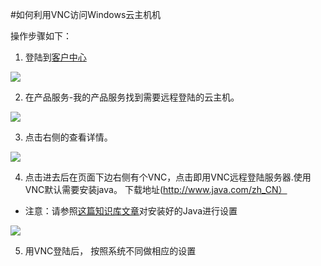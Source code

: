 
<!-- --- tag: faq vnc 云主机 -->
<!-- --- title: 如何利用VNC访问Windows云主机 -->
#如何利用VNC访问Windows云主机机

操作步骤如下：


1. 登陆到[客户中心](http://portal.51hosting.com)

  ![](http://ww4.sinaimg.cn/large/a74e55b4jw1dz9lo1y495j.jpg)

2. 在产品服务-我的产品服务找到需要远程登陆的云主机。

  ![](http://ww1.sinaimg.cn/large/a74e55b4jw1dz9g4ra5wgj.jpg)

3. 点击右侧的查看详情。

  ![](http://ww1.sinaimg.cn/large/a74ecc4cjw1dz9g613f2hj.jpg)

4. 点击进去后在页面下边右侧有个VNC，点击即用VNC远程登陆服务器.使用VNC默认需要安装java。
下载地址(http://www.java.com/zh_CN）
  * 注意：请参照[这篇知识库文章](/can-not-use-vnc)对安装好的Java进行设置

  ![](http://ww4.sinaimg.cn/large/a74e55b4jw1dz9gdlu8hjj.jpg)

5. 用VNC登陆后， 按照系统不同做相应的设置



